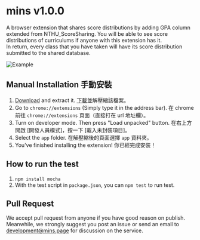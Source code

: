 # mins v1.0.0

A browser extension that shares score distributions by adding GPA column extended from NTHU_ScoreSharing.
You will be able to see score distributions of curriculums if anyone with this extension has it.  
In return, every class that you have taken will have its score distribution submitted to the shared database.

![Example](https://i.imgur.com/2b42i4h.png)

## Manual Installation 手動安裝
1. [Download](https://github.com/cin-yi-wei/mins/archive/master.zip) and extract it. [下載](https://github.com/cin-yi-wei/mins/archive/master.zip)並解壓縮該檔案。
1. Go to `chrome://extensions` (Simply type it in the address bar). 在 chrome 前往 `chrome://extensions` 頁面（直接打在 url 地址欄）。
1. Turn on developer mode. Then press "Load unpacked" button. 在右上方開啟 [開發人員模式]，按一下 [載入未封裝項目]。
1. Select the `app` folder. 在解壓縮後的頁面選擇 `app` 資料夾。
1. You've finished installing the extension! 你已經完成安裝！

## How to run the test
1. `npm install mocha`
2. With the test script in `package.json`, you can `npm test` to run test.

## Pull Request
We accept pull request from anyone if you have good reason on publish. Meanwhile, we strongly suggest you post an issue or send an email to development@mins.page for discussion on the service.

